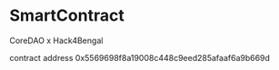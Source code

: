 # SmartContract
CoreDAO x Hack4Bengal


contract address	0x5569698f8a19008c448c9eed285afaaf6a9b669d
